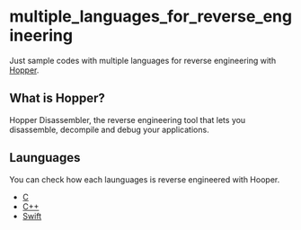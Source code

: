 # multiple_languages_for_reverse_engineering
Just sample codes with multiple languages for reverse engineering with [Hopper](https://www.hopperapp.com/).

## What is Hopper?
Hopper Disassembler, the reverse engineering tool that lets you disassemble, decompile and debug your applications.

## Launguages
You can check how each launguages is reverse engineered with Hooper.
- [C](https://github.com/tosh7/multiple_languages_for_reverse_engineering/tree/main/C)
- [C++](https://github.com/tosh7/multiple_languages_for_reverse_engineering/tree/main/C++)
- [Swift](https://github.com/tosh7/multiple_languages_for_reverse_engineering/tree/main/Swift)
